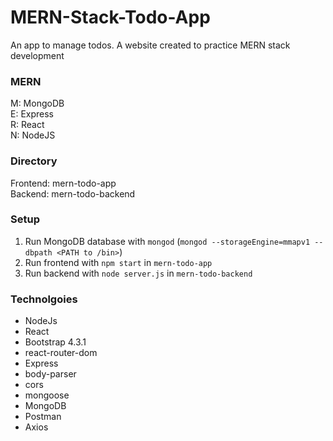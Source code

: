# MERN-Stack-Todo-App
An app to manage todos. A website created to practice MERN stack development

### MERN
M: MongoDB <br/>
E: Express <br/>
R: React <br/>
N: NodeJS <br/>

### Directory
Frontend: mern-todo-app <br/>
Backend: mern-todo-backend

### Setup
1. Run MongoDB database with `mongod` (`mongod --storageEngine=mmapv1 --dbpath <PATH to /bin>`)
2. Run frontend with `npm start` in `mern-todo-app` 
3. Run backend with `node server.js` in `mern-todo-backend`

### Technolgoies
- NodeJs
- React
- Bootstrap 4.3.1
- react-router-dom
- Express
- body-parser
- cors
- mongoose
- MongoDB
- Postman
- Axios
